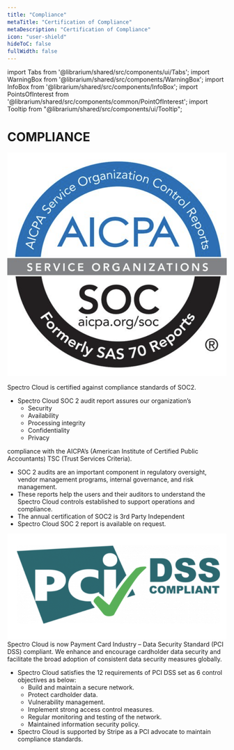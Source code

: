 ```yaml
---
title: "Compliance"
metaTitle: "Certification of Compliance"
metaDescription: "Certification of Compliance"
icon: "user-shield"
hideToC: false
fullWidth: false
---
```


import Tabs from '@librarium/shared/src/components/ui/Tabs';
import WarningBox from '@librarium/shared/src/components/WarningBox';
import InfoBox from '@librarium/shared/src/components/InfoBox';
import PointsOfInterest from '@librarium/shared/src/components/common/PointOfInterest';
import Tooltip from "@librarium/shared/src/components/ui/Tooltip";


# COMPLIANCE

![soc2.png](soc2.png "#width=180px")

Spectro Cloud is certified against compliance standards of SOC2. 
* Spectro Cloud SOC 2 audit report assures our organization’s   
   * Security
   * Availability
   * Processing integrity
   * Confidentiality
   * Privacy 

compliance with the AICPA’s (American Institute of Certified Public Accountants) TSC (Trust Services Criteria). 
* SOC 2 audits are an important component in regulatory oversight, vendor management programs, internal governance, and risk management.
* These reports help the users and their auditors to understand the Spectro Cloud controls established to support operations and compliance. 
* The annual certification of SOC2 is 3rd Party Independent
* Spectro Cloud SOC 2 report is available on request.



![pci-dss.png](pci-dss.png "#width=240px")
Spectro Cloud is now Payment Card Industry – Data Security Standard (PCI DSS) compliant.
We enhance and encourage cardholder data security and facilitate the broad adoption of consistent data security measures globally. 

* Spectro Cloud satisfies the 12 requirements of PCI DSS set as 6 control objectives as below:
	* Build and maintain a secure network.
	* Protect cardholder data.
	* Vulnerability management.
	* Implement strong access control measures.
	* Regular monitoring and testing of the network.
	* Maintained information security policy.
* Spectro Cloud is supported by Stripe as a PCI advocate to maintain compliance standards.

